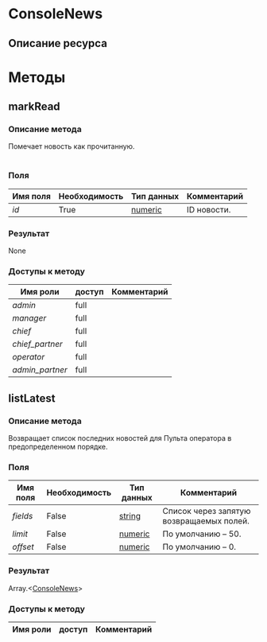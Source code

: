 
# ConsoleNews

## Описание ресурса

# Методы

## markRead

### Описание метода
Помечает новость как прочитанную.<br/><br/>
### Поля

| Имя поля | Необходимость | Тип данных | Комментарий |
|---|---|---|---|
|*id*|True|[numeric](/docs/types/numeric.md)|ID новости.<br/>|

### Результат
None
### Доступы к методу

| Имя роли | доступ | Комментарий |
|---|---|---|
|*admin*|full||
|*manager*|full||
|*chief*|full||
|*chief_partner*|full||
|*operator*|full||
|*admin_partner*|full||

## listLatest

### Описание метода
Возвращает список последних новостей для Пульта оператора в предопределенном порядке.<br/>
### Поля

| Имя поля | Необходимость | Тип данных | Комментарий |
|---|---|---|---|
|*fields*|False|[string](/docs/types/string.md)|Список через запятую возвращаемых полей.<br/>|
|*limit*|False|[numeric](/docs/types/numeric.md)|По умолчанию – 50.<br/>|
|*offset*|False|[numeric](/docs/types/numeric.md)|По умолчанию – 0.<br/>|

### Результат
Array.<[ConsoleNews](/docs/types/ConsoleNews.md)>
### Доступы к методу

| Имя роли | доступ | Комментарий |
|---|---|---|
